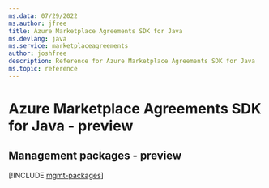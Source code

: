 ```yaml
---
ms.data: 07/29/2022
ms.author: jfree
title: Azure Marketplace Agreements SDK for Java
ms.devlang: java
ms.service: marketplaceagreements
author: joshfree
description: Reference for Azure Marketplace Agreements SDK for Java
ms.topic: reference
---
```

# Azure Marketplace Agreements SDK for Java - preview

## Management packages - preview
[!INCLUDE [mgmt-packages](marketplace-agreements-mgmt-index.md)]